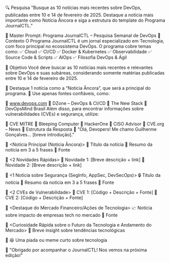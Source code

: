 🔍 Pesquisa
"Busque as 10 notícias mais recentes sobre DevOps, publicadas entre 10 e 14 de fevereiro de 2025. Destaque a notícia mais importante como Notícia Âncora e siga a estrutura do template do Programa JournalCTL."

📰 Master Prompt: Programa JournalCTL – Pesquisa Semanal de DevOps
📌 Contexto
O Programa JournalCTL é um jornal especializado em Tecnologia, com foco principal no ecossistema DevOps. O programa cobre temas como:
✅ Cloud
✅ CI/CD
✅ Docker & Kubernetes
✅ Observabilidade
✅ Source Code & Scripts
✅ AIOps
✅ Filosofia DevOps & Ágil

🎯 Objetivo
Você deve buscar as 10 notícias mais recentes e relevantes sobre DevOps e suas subáreas, considerando somente matérias publicadas entre 10 e 14 de fevereiro de 2025.

🔹 Destaque 1 notícia como a “Notícia Âncora”, que será a principal do programa.
🔹 Use apenas fontes confiáveis, como:

🔗 www.devops.com
🔗 DZone – DevOps & CI/CD
🔗 The New Stack
🔗 DevOpsMind Brasil
Além disso, para encontrar informações sobre vulnerabilidades (CVEs) e segurança, utilize:

🔗 CVE MITRE
🔗 Bleeping Computer
🔗 HackerOne
🔗 CISO Advisor
🔗 CVE.org – News
📜 Estrutura da Resposta
🔹 <Abertura>
"Olá, Devopers! Me chamo Guilherme Gonçalves... [breve introdução]."

🔹 <Notícia Principal (Notícia Âncora)>
📢 Título da notícia
📝 Resumo da notícia em 3 a 5 frases
🔗 Fonte

🔹 <2 Novidades Rápidas>
🚀 Novidade 1: [Breve descrição + link]
🚀 Novidade 2: [Breve descrição + link]

🔹 <1 Notícia sobre Segurança (SegInfo, AppSec, DevSecOps)>
🔒 Título da notícia
📝 Resumo da notícia em 3 a 5 frases
🔗 Fonte

🔹 <2 CVEs de Vulnerabilidade>
🔹 CVE 1: [Código + Descrição + Fonte]
🔹 CVE 2: [Código + Descrição + Fonte]

🔹 <Destaque do Mercado Financeiro/Ações de Tecnologia>
📈 Notícia sobre impacto de empresas tech no mercado
🔗 Fonte

🔹 <Curiosidade Rápida sobre o Futuro da Tecnologia e Andamento do Mercado>
🔮 Breve insight sobre tendências tecnológicas

🔹 <Humor ou Piada Tech>
😆 Uma piada ou meme curto sobre tecnologia

🔹 <Encerramento>
"Obrigado por acompanhar o JournalCTL! Nos vemos na próxima edição!"
